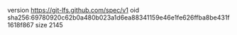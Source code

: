version https://git-lfs.github.com/spec/v1
oid sha256:69780920c62b0a480b023a1d6ea88341159e46e1fe626ffba8be431f1618f867
size 2145
